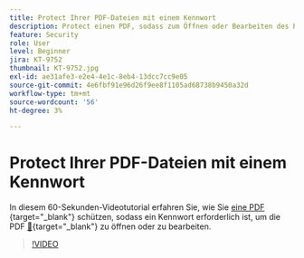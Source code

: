 ```yaml
---
title: Protect Ihrer PDF-Dateien mit einem Kennwort
description: Protect einen PDF, sodass zum Öffnen oder Bearbeiten des PDF ein Kennwort erforderlich ist
feature: Security
role: User
level: Beginner
jira: KT-9752
thumbnail: KT-9752.jpg
exl-id: ae31afe3-e2e4-4e1c-8eb4-13dcc7cc9e05
source-git-commit: 4e6fbf91e96d26f9ee8f1105ad68738b9450a32d
workflow-type: tm+mt
source-wordcount: '56'
ht-degree: 3%

---
```


# Protect Ihrer PDF-Dateien mit einem Kennwort

In diesem 60-Sekunden-Videotutorial erfahren Sie, wie Sie [eine PDF ](https://www.adobe.com/de/acrobat/online/password-protect-pdf.html){target="_blank"} schützen, sodass ein Kennwort erforderlich ist, um die PDF [&#128279;](https://www.adobe.com/de/acrobat/online/pdf-editor.html){target="_blank"} zu öffnen oder zu bearbeiten.

>[!VIDEO](https://video.tv.adobe.com/v/3409533?quality=12&learn=on&hidetitle=true&captions=ger)

